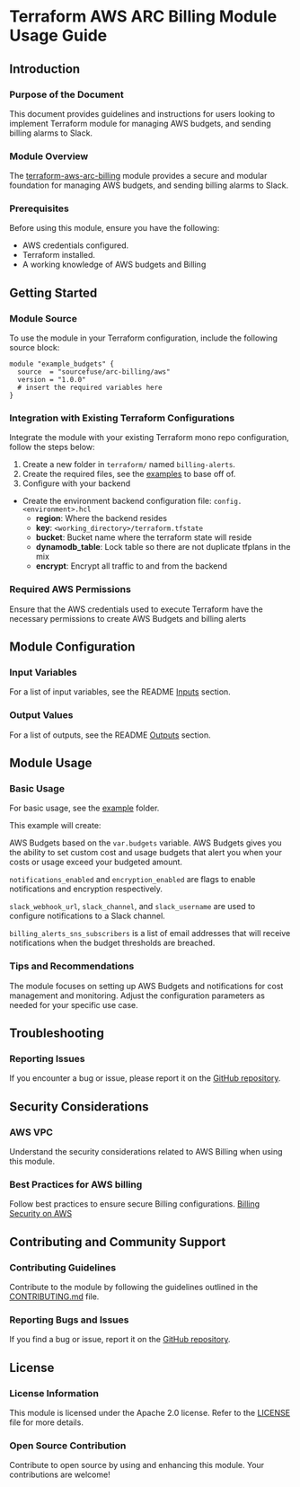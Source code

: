 # Terraform AWS ARC Billing Module Usage Guide

## Introduction

### Purpose of the Document

This document provides guidelines and instructions for users looking to implement Terraform module for managing AWS budgets, and sending billing alarms to Slack.

### Module Overview

The [terraform-aws-arc-billing](https://github.com/sourcefuse/terraform-aws-arc-billing) module provides a secure and modular foundation for managing AWS budgets, and sending billing alarms to Slack.

### Prerequisites

Before using this module, ensure you have the following:

- AWS credentials configured.
- Terraform installed.
- A working knowledge of AWS budgets and Billing

## Getting Started

### Module Source

To use the module in your Terraform configuration, include the following source block:

```hcl
module "example_budgets" {
  source  = "sourcefuse/arc-billing/aws"
  version = "1.0.0"
  # insert the required variables here
}
```

### Integration with Existing Terraform Configurations

Integrate the module with your existing Terraform mono repo configuration, follow the steps below:

1. Create a new folder in `terraform/` named `billing-alerts`.
2. Create the required files, see the [examples](https://github.com/sourcefuse/terraform-aws-arc-billing/tree/main/examples/simple) to base off of.
3. Configure with your backend
  - Create the environment backend configuration file: `config.<environment>.hcl`
    - **region**: Where the backend resides
    - **key**: `<working_directory>/terraform.tfstate`
    - **bucket**: Bucket name where the terraform state will reside
    - **dynamodb_table**: Lock table so there are not duplicate tfplans in the mix
    - **encrypt**: Encrypt all traffic to and from the backend

### Required AWS Permissions

Ensure that the AWS credentials used to execute Terraform have the necessary permissions to create AWS Budgets and billing alerts

## Module Configuration

### Input Variables

For a list of input variables, see the README [Inputs](https://github.com/sourcefuse/terraform-aws-arc-billing?tab=readme-ov-file#inputs) section.

### Output Values

For a list of outputs, see the README [Outputs](https://github.com/sourcefuse/terraform-aws-arc-billing?tab=readme-ov-file#outputs) section.

## Module Usage

### Basic Usage

For basic usage, see the [example](https://github.com/sourcefuse/terraform-aws-arc-billing/tree/main/example) folder.

This example will create:

AWS Budgets based on the `var.budgets` variable. AWS Budgets gives you the ability to set custom cost and usage budgets that alert you when your costs or usage exceed your budgeted amount.

`notifications_enabled` and `encryption_enabled` are flags to enable notifications and encryption respectively.

`slack_webhook_url`, `slack_channel`, and `slack_username` are used to configure notifications to a Slack channel.

`billing_alerts_sns_subscribers` is a list of email addresses that will receive notifications when the budget thresholds are breached.

### Tips and Recommendations

The module focuses on setting up AWS Budgets and notifications for cost management and monitoring. Adjust the configuration parameters as needed for your specific use case.

## Troubleshooting

### Reporting Issues

If you encounter a bug or issue, please report it on the [GitHub repository](https://github.com/sourcefuse/terraform-aws-arc-billing/issues).

## Security Considerations

### AWS VPC

Understand the security considerations related to AWS Billing when using this module.

### Best Practices for AWS billing

Follow best practices to ensure secure Billing configurations.
[Billing Security on AWS](https://docs.aws.amazon.com/cost-management/latest/userguide/security.html)

## Contributing and Community Support

### Contributing Guidelines

Contribute to the module by following the guidelines outlined in the [CONTRIBUTING.md](https://github.com/sourcefuse/terraform-aws-arc-billing/blob/main/CONTRIBUTING.md) file.

### Reporting Bugs and Issues

If you find a bug or issue, report it on the [GitHub repository](https://github.com/sourcefuse/terraform-aws-arc-billing/issues).

## License

### License Information

This module is licensed under the Apache 2.0 license. Refer to the [LICENSE](https://github.com/sourcefuse/terraform-aws-arc-billing/blob/main/LICENSE) file for more details.

### Open Source Contribution

Contribute to open source by using and enhancing this module. Your contributions are welcome!
